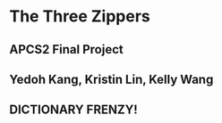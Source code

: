 # The Three Zippers
## APCS2 Final Project
## Yedoh Kang, Kristin Lin, Kelly Wang

## DICTIONARY FRENZY!
